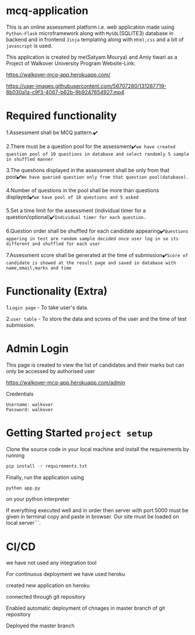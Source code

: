 

# mcq-application
This is an online assessment platform i.e. web application made using ```Python-Flask``` microframework along with ```MySQL```(SQLITE3) database in backend and in frontend ```Jinja``` templating along with ```Html,css``` and a bit of ```javascript``` is used.

This application is created by me(Satyam Mourya) and Amiy tiwari as a Project of Walkover University Program
Website-Link:

https://walkover-mcq-app.herokuapp.com/

https://user-images.githubusercontent.com/56707280/131287719-8b030a1a-c9f3-4067-b62b-9b9247654927.mp4

# Required functionality

1.Assessment shall be MCQ pattern.:heavy_check_mark:

2.There must be a question pool for the assessment:heavy_check_mark:```we have created question pool of 10 questions in database and select randomly 5 sample in shuffled manner```

3.The questions displayed in the assessment shall be only from that pool:heavy_check_mark:```We have queried question only from that question pool(database).```

4.Number of questions in the pool shall be more than questions displayed:heavy_check_mark:```we have pool of 10 questions and 5 asked```

5.Set a time limit for the assessment (individual timer for a question/optional):heavy_check_mark:```Individual timer for each question.```

6.Question order shall be shuffled for each candidate appearing:heavy_check_mark:```Questions appering in test are random sample decided once user log in so its different and shuffled for each user```

7.Assessment score shall be generated at the time of submission:heavy_check_mark:```Score of candidate is showed at the result page and saved in database with name,email,marks and time```


# Functionality (Extra)

1.```Login page``` - To take user's data.

2.```user table``` - To store the data and scores of the user and the time of test submission.

# Admin Login

This page is created to view the list of candidates and their marks but can only be accessed by authorised user

https://walkover-mcq-app.herokuapp.com/admin

Credentials

```
Username: walkover
Password: walkover
```



# Getting Started ```project setup```

Clone the source code in your local machine and install the requirements by running

```bash
pip install -r requirements.txt 
```

Finally, run the application using
```bash
python app.py
```
on your python interpreter

If everything executed well and in order then server with port 5000 must be given in terminal copy and paste in browser. Our site must be loaded on local server```.

# CI/CD
we have not used any integration tool

For continuous deployment we have used heroku

created new application on heroku

connected through git repository

Enabled automatic deployment of chnages in master branch of git repository

Deployed the master branch

